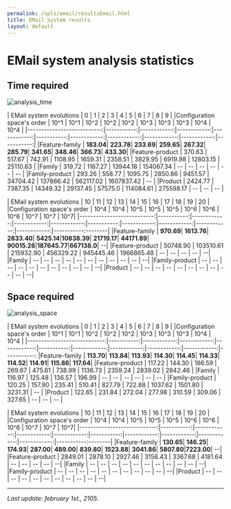 ```yaml
---
permalink: /spls/email/resultsEmail.html
title: EMail System results
layout: default
---
```

# EMail system analysis statistics

## Time required

![analysis_time]({{site.baseurl}}/assets/email-mean-analysis_time-configurations_ascending-logarithmic-ALL.png)




|    EMail system evolutions |         0  |          1  |          2  |          3  |         4  |          5  |          6  |          7  |          8  |        9   |
|Configuration space's order |     10^1   |       10^1  |       10^2  |       10^2  |      10^2  |       10^3  |       10^3  |       10^3  |       10^4  |      10^4  |
|---------------------------:|-----------:|------------:|------------:|------------:|-----------:|------------:|------------:|------------:|------------:|-----------:|
|Feature-family              |  **183.04**|   **223.78**|   **233.69**|   **259.65**|  **267.32**|   **285.79**|   **341.65**|   **348.46**|   **366.73**|  **433.30**|
|Feature-product             |    370.63  |     517.67  |     742.91  |    1108.95  |   1659.31  |    2358.51  |    3829.95  |    6919.98  |   12803.15  |  25110.63  |
|Family                      |    319.72  |    1167.27  |   13944.18  |  154067.34  |        --  |         --  |         --  |         --  |         --  |        --  |
|Family-product              |    293.26  |     558.77  |    1095.75  |    2850.86  |   9451.57  |   34704.42  |  137866.42  |  562117.02  | 1607837.42  |        --  |
|Product                     |  2424.77   |   7387.35   |  14349.32   |   29137.45  |   57575.0  |  114084.61  |  275598.17  |         --  |         --  |        --  |

|    EMail system evolutions |        10  |         11  |         12  |         13  |        14  |         15  |         16  |         17  |         18  |        19  |    20 | 
|Configuration space's order |      10^4  |       10^4  |       10^5  |       10^5  | 10^5       |       10^6  |       10^6  |       10^6  |       10^7  |      10^7  |   10^7|
|---------------------------:|-----------:|------------:|------------:|------------:|-----------:|------------:|------------:|------------:|------------:|-----------:--------|
|Feature-family              |  **970.69**|  **1613.76**|  **2833.40**|  **5425.14**|**10838.39**| **21719.17**| **44171.89**| **90015.26**|**187645.77**|**667138.0**|     --|
|Feature-product             |  50748.90  |  103510.61  |  215932.90  |  456329.22  | 945445.46  | 1966865.48  |         --  |         --  |         --  |        --  |     --|
|Family                      |        --  |         --  |         --  |         --  |        --  |         --  |         --  |         --  |         --  |        --  |     --|
|Family-product              |        --  |         --  |         --  |         --  |        --  |         --  |         --  |         --  |         --  |        --  |     --|
|Product                     |        --  |         --  |         --  |         --  |        --  |         --  |         --  |         --  |         --  |        --  |     --|








## Space required

![analysis_space]({{site.baseurl}}/assets/email-mean-memory-configurations_ascending-ALL.png)




|     EMail system evolutions |         0  |          1  |          2  |          3  |         4  |          5  |          6  |          7  |          8  |        9  |
|Configuration space's order  |      10^1  |       10^1  |       10^2  |       10^2  |      10^2  |       10^3  |       10^3  |       10^3  |       10^4  |     10^4  |
|----------------------------:|-----------:|------------:|------------:|------------:|-----------:|------------:|------------:|------------:|------------:|-----------:
|Feature-family               |  **113.70**|   **113.84**|   **113.93**|   **114.30**|  **114.45**|   **114.33**|   **114.52**|   **114.91**|   **115.86**| **117.64**|
|Feature-product              |    117.22  |     144.30  |     186.59  |     269.67  |    475.61  |     738.99  |    1136.73  |    2359.24  |    2839.02  |  2842.46  |
|Family                       |    116.97  |     125.48  |     136.57  |     196.99  |        --  |         --  |         --  |         --  |         --  |       --  |
|Family-product               |    120.25  |     157.90  |     235.41  |     510.41  |    827.79  |     722.88  |    1037.62  |    1501.80  |    3231.31  |       --  |
|Product                      |    122.65  |     231.84  |     272.04  |     277.98  |    310.59  |     309.06  |     327.65  |         --  |         --  |       --  |
  

|     EMail system evolutions |        10  |         11  |         12  |         13  |        14  |         15  |         16  |         17  |         18  |       19  |    20  | 
|Configuration space's order  |      10^4  |       10^4  |       10^5  |       10^5  |      10^5  |       10^6  |       10^6  |       10^6  |       10^7  |     10^7  |    10^7| 
|----------------------------:|-----------:|------------:|------------:|------------:|-----------:|------------:|------------:|------------:|------------:|-----------:--------|
|Feature-family               |  **130.65**|   **146.25**|   **174.93**|   **287.00**|  **489.00**|   **839.80**|  **1523.88**|  **3041.86**|  **5807.80**|**7223.00**|      --|
|Feature-product              |   2849.01  |    2878.10  |    2927.46  |    3158.43  |   3367.68  |    4181.64  |         --  |         --  |         --  |       --  |      --|
|Family                       |        --  |         --  |         --  |         --  |        --  |         --  |         --  |         --  |         --  |       --  |      --|
|Family-product               |        --  |         --  |         --  |         --  |        --  |         --  |         --  |         --  |         --  |       --  |      --|
|Product                      |        --  |         --  |         --  |         --  |        --  |         --  |         --  |         --  |         --  |       --  |      --|

---
*Last update: february 1st., 2105.*

